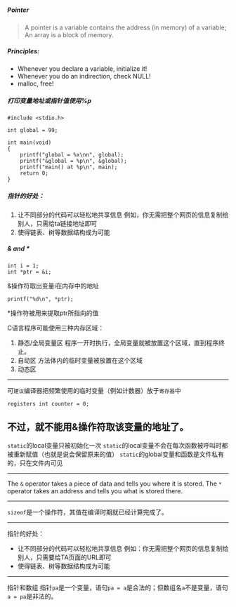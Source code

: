 ##### Pointer
> A pointer is a variable contains the address (in memory) of a variable; An array is a block of memory.

##### Principles:
* Whenever you declare a variable, initialize it!
* Whenever you do an indirection, check NULL!
* malloc, free!

##### 打印变量地址或指针值使用%p

	#include <stdio.h>

	int global = 99;

	int main(void)
	{
		printf("global = %x\nn", global);
		printf("&global = %p\n", &global);
		printf("main() at %p\n", main);
		return 0;
	}

##### 指针的好处：
1. 让不同部分的代码可以轻松地共享信息
例如，你无需把整个网页的信息复制给别人，只需给ta链接地址即可
2. 使得链表、树等数据结构成为可能

##### & and *

	int i = 1;
	int *ptr = &i;

&操作符取出变量i在内存中的地址
	
	printf("%d\n", *ptr);

*操作符被用来提取ptr所指向的值

C语言程序可能使用三种内存区域：
1. 静态/全局变量区
程序一开时执行，全局变量就被放置这个区域，直到程序终止。
2. 自动区
方法体内的临时变量被放置在这个区域
3. 动态区

---

可`建议`编译器把频繁使用的临时变量（例如计数器）放于`寄存器`中

	registers int counter = 0;

不过，就不能用&操作符取该变量的地址了。
---
`static`的local变量只被初始化一次
`static`的local变量不会在每次函数被呼叫时都被重新赋值（也就是说会保留原来的值）
`static`的global变量和函数是文件私有的，只在文件内可见

---

The `&` operator takes a piece of data and tells you where it is stored.
The `*` operator takes an address and tells you what is stored there.

---

`sizeof`是一个操作符，其值在编译时期就已经计算完成了。

---

指针的好处：
* 让不同部分的代码可以轻松地共享信息
例如：你无需把整个网页的信息复制给别人，只需要给TA页面的URL即可
* 使得链表、树等数据结构成为可能

---

指针和数组
指针`pa`是一个变量，语句`pa = a`是合法的；但数组名`a`不是变量，语句`a = pa`是非法的。
